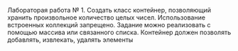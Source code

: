 Лабораторая работа № 1. Создать класс контейнер, позволяющий хранить произвольное количество целых чисел. Использование встроенных коллекций запрещено.  Задание можно реализовать с помощью массива или связанного списка. Контейнер должен позволять добавлять, извлекать, удалять элементы
